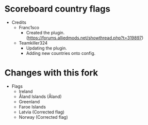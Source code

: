 # Scoreboard country flags
 - Credits
    - Franc1sco
	   - Created the plugin. (https://forums.alliedmods.net/showthread.php?t=319897)
	- Teamkiller324
	   - Updating the plugin.
	   - Adding new countries onto config.

# Changes with this fork
 - Flags
   - Ireland
   - Åland Islands (Åland)
   - Greenland
   - Faroe Islands
   - Latvia (Corrected flag)
   - Norway (Corrected flag)